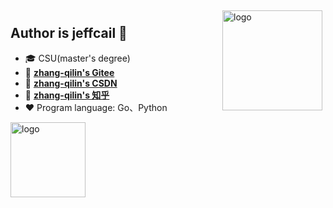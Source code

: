 <img src="https://github-readme-stats.vercel.app/api?username=zhang-qilin&show_icons=true&theme=radical" alt="logo" height="160" align="right" style="margin: 5px; margin-bottom: 20px;" />

## Author is jeffcail 👋
- 🎓 CSU(master's degree)
- 📖 [**zhang-qilin's Gitee**](https://gitee.com/zhang-qilin-0522)
- 📖 [**zhang-qilin's CSDN**](#)
- 📖 [**zhang-qilin's 知乎**](#)
- ❤  Program language: Go、Python 

<img src="https://github-profile-trophy.vercel.app/?username=zhang-qilin&theme=flat" alt="logo" height="120" align="center" style="margin: auto; margin-bottom: 20px;" />
